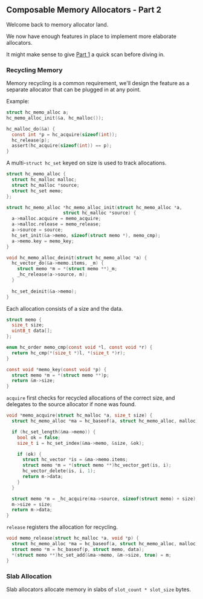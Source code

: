 ## Composable Memory Allocators - Part 2
Welcome back to memory allocator land.

We now have enough features in place to implement more elaborate allocators.

It might make sense to give [Part 1](https://github.com/codr7/hacktical-c/tree/main/malloc1) a quick scan before diving in.

### Recycling Memory
Memory recycling is a common requirement, we'll design the feature as a separate allocator that can be plugged in at any point.

Example:
```C
struct hc_memo_alloc a;
hc_memo_alloc_init(&a, hc_malloc());

hc_malloc_do(&a) {
  const int *p = hc_acquire(sizeof(int));
  hc_release(p);
  assert(hc_acquire(sizeof(int)) == p);
}
```

A multi-`struct hc_set` keyed on size is used to track allocations.

```C
struct hc_memo_alloc {
  struct hc_malloc malloc;
  struct hc_malloc *source;
  struct hc_set memo;
};

struct hc_memo_alloc *hc_memo_alloc_init(struct hc_memo_alloc *a,
					 struct hc_malloc *source) {
  a->malloc.acquire = memo_acquire;
  a->malloc.release = memo_release;
  a->source = source;
  hc_set_init(&a->memo, sizeof(struct memo *), memo_cmp);
  a->memo.key = memo_key;
}

void hc_memo_alloc_deinit(struct hc_memo_alloc *a) {
  hc_vector_do(&a->memo.items, _m) {
    struct memo *m = *(struct memo **)_m;
    _hc_release(a->source, m);
  }
  
  hc_set_deinit(&a->memo);
}
```

Each allocation consists of a size and the data.

```C
struct memo {
  size_t size;
  uint8_t data[];
};

enum hc_order memo_cmp(const void *l, const void *r) {
  return hc_cmp(*(size_t *)l, *(size_t *)r);
}

const void *memo_key(const void *p) {
  struct memo *m = *(struct memo **)p;
  return &m->size;
}
```

`acquire` first checks for recycled allocations of the correct size, and delegates to the source allocator if none was found.

```C
void *memo_acquire(struct hc_malloc *a, size_t size) {
  struct hc_memo_alloc *ma = hc_baseof(a, struct hc_memo_alloc, malloc);

  if (hc_set_length(&ma->memo)) {
    bool ok = false;
    size_t i = hc_set_index(&ma->memo, &size, &ok);

    if (ok) {
      struct hc_vector *is = &ma->memo.items;
      struct memo *m = *(struct memo **)hc_vector_get(is, i);
      hc_vector_delete(is, i, 1);
      return m->data;
    }
  }

  struct memo *m = _hc_acquire(ma->source, sizeof(struct memo) + size);
  m->size = size;
  return m->data;
}
```

`release` registers the allocation for recycling.

```C
void memo_release(struct hc_malloc *a, void *p) {
  struct hc_memo_alloc *ma = hc_baseof(a, struct hc_memo_alloc, malloc);
  struct memo *m = hc_baseof(p, struct memo, data);
  *(struct memo **)hc_set_add(&ma->memo, &m->size, true) = m;
}
```

### Slab Allocation
Slab allocators allocate memory in slabs of `slot_count * slot_size` bytes.
